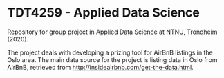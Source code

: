 # TDT4259 - Applied Data Science
Repository for group project in Applied Data Science at NTNU, Trondheim (2020).

The project deals with developing a prizing tool for AirBnB listings in the Oslo area. The main data source for the project is listing data in Oslo from AirBnB, retrieved from http://insideairbnb.com/get-the-data.html.
